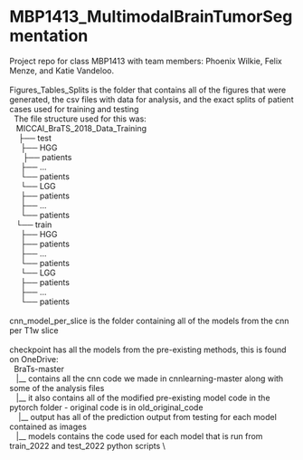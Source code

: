 # MBP1413_MultimodalBrainTumorSegmentation
Project repo for class MBP1413 with team members: Phoenix Wilkie, Felix Menze, and Katie Vandeloo. \
 \
Figures_Tables_Splits is the folder that contains all of the figures that were generated, the csv files with data for analysis, and the exact splits of patient cases used for training and testing \
&nbsp; The file structure used for this was: \
&nbsp;&nbsp;  MICCAI_BraTS_2018_Data_Training \
&nbsp;&nbsp;&nbsp;  ├── test \
&nbsp;&nbsp;&nbsp;&nbsp;  ├── HGG \
&nbsp;&nbsp;&nbsp;&nbsp;&nbsp; ├── patients \
&nbsp;&nbsp;&nbsp;&nbsp;&nbsp;├── ... \
&nbsp;&nbsp;&nbsp;&nbsp;&nbsp;└── patients \
&nbsp;&nbsp;&nbsp;&nbsp;  └── LGG \
&nbsp;&nbsp;&nbsp;&nbsp;&nbsp;├── patients \
&nbsp;&nbsp;&nbsp;&nbsp;&nbsp;├── ... \
&nbsp;&nbsp;&nbsp;&nbsp;&nbsp;└── patients \
&nbsp;&nbsp;&nbsp;└── train \
&nbsp;&nbsp;&nbsp;&nbsp;  ├── HGG \
&nbsp;&nbsp;&nbsp;&nbsp;&nbsp;├── patients \
&nbsp;&nbsp;&nbsp;&nbsp;&nbsp;├── ... \
&nbsp;&nbsp;&nbsp;&nbsp;&nbsp;└── patients \
&nbsp;&nbsp;&nbsp;&nbsp;  └── LGG \
&nbsp;&nbsp;&nbsp;&nbsp;&nbsp;├── patients \
&nbsp;&nbsp;&nbsp;&nbsp;&nbsp;├── ... \
&nbsp;&nbsp;&nbsp;&nbsp;&nbsp;└── patients \
 \
cnn_model_per_slice is the folder containing all of the models from the cnn per T1w slice \
 \
checkpoint has all the models from the pre-existing methods, this is found on OneDrive: \
&nbsp;  BraTs-master \
&nbsp;&nbsp; |__ contains all the cnn code we made in cnnlearning-master along with some of the analysis files \
&nbsp;&nbsp; |__ it also contains all of the modified pre-existing model code in the pytorch folder - original code is in old_original_code \
&nbsp;&nbsp;&nbsp; |__ output has all of the prediction output from testing for each model contained as images \
&nbsp;&nbsp;&nbsp;|__ models contains the code used for each model that is run from train_2022 and test_2022 python scripts \
